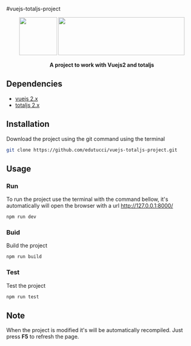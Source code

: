 #vuejs-totaljs-project
<p align="center">
    <a href="https://vuejs.org/" target="_blank"><img width="100" height="100" src="https://vuejs.org/images/logo.png"/></a>
    <a href="https://www.totaljs.com/" target="_blank"><img width="333"height="100"src="https://www.totaljs.com/img/logo-totaljs.png"/></a>
</p>

<p align="center">
    <strong> A project to work with Vuejs2 and totaljs </strong>
</p>

## Dependencies
* [vuejs 2.x](https://vuejs.org/)
* [totaljs 2.x](https://www.totaljs.com/)

## Installation
Download the project using the git command using the terminal
``` bash 
git clone https://github.com/edutucci/vuejs-totaljs-project.git
```
## Usage
### Run
To run the project use the terminal with the command bellow, it's automatically will open the browser with a url http://127.0.0.1:8000/
``` bash
npm run dev
```
### Buid
Build the project
``` bash
npm run build
```
### Test
Test the project
``` bash
npm run test
```


## Note
When the project is modified it's will be automatically recompiled. Just press <strong>F5</strong> to refresh the page.

